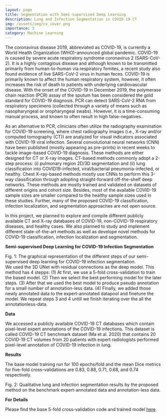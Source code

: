 ```yaml
---
layout: page
title: Segmentation with Semi-supervised Deep Learning
description: Lung and Infection Segmentation in COVID-19 CT
img: /assets/img/cv_cover.png
importance: 3
category: Machine Learning
---
```


The coronavirus disease 2019, abbreviated as COVID-19, is currently a World Health Organization (WHO)-announced global pandemic. COVID-19 is caused by severe acute respiratory syndrome coronavirus 2 (SARS-CoV-2). It is a highly contagious disease and although known to be transmitted primarily from human-to-human via respiratory fomites, a recent study also found evidence of live SARS-CoV-2 virus in human feces. COVID-19 is primarily known to affect the human respiratory system, however, it often increases the risk of death to patients with underlying cardiovascular disease. With the onset of the COVID-19 in December 2019, the polymerase chain reaction (PCR) assay of the sputum has been considered the gold standard for COVID-19 diagnosis. PCR can detect SARS-CoV-2 RNA from respiratory specimens (collected through a variety of means such as nasopharyngeal or oropharyngeal swabs). However, it is a time-consuming manual process, and known to often result in high false-negatives.

As an alternative to PCR, clinicians often utilize the radiography examination for COVID-19 screening, where chest radiography images (i.e., X-ray and/or computed tomography (CT)) are analyzed for visual indicators associated with COVID-19 viral infection. Several convolutional neural networks (CNN) have been published (mostly appearing as pre-prints) in recent weeks to tackle image-based COVID-19 diagnosis. These methods are either designed for CT or X-ray images. CT-based methods commonly adopt a 2-step process: (i) pulmonary region 2D/3D segmentation and (ii) lung classification into COVID19-infected, viral/bacterial pneumonia-infected, or healthy. Chest X-ray-based methods mostly use CNNs to perform this 3-way classification through adopting straight-forward off-the-shelf deep networks. These methods are mostly trained and validated on datasets of different origins and cohort size. Besides, most of the available COVID-19 sample sizes are smaller compared to the healthy sample sizes used in these studies. Further, many of the proposed COVID-19 classification, infection localization, and segmentation approaches are not open source.

In this project, we planned to explore and compile different publicly available CT and X-ray databases of COVID-19, non-COVID-19 respiratory diseases, and healthy cases. We also planned to study and implement different state-of-the-art methods as well as develope novel methods for COVID-19 classification, infection localization and segmentation.

<strong>Semi-supervised Deep Learning for COVID-19 Infection Segmentation</strong>

<div class="row">
    <div class="col-sm mt-3 mt-md-0">
        <img class="img-fluid rounded z-depth-1" src="{{ '/assets/img/cv_fig1.png' | relative_url }}" alt="" title="example image"/>
    </div>
</div>
<div class="caption">
    Fig. 1: The graphical representation of the different steps of our semi-supervised deep learning for COVID-19 infection segmentation.
</div>
We used the 3D UNet with residual connections as the deep model. This method has 4 stepps: (1) At first, we use a 5-fold cross-validation to train the based model. (2) Then we select the best performing model for the later steps. (3) After that we used the best model to produce pseudo annotation for a small number of annotation-less data. (4) Finally, we added those newly annotated data to the expert-annotated datapool and finetune the model. We repeat steps 3 and 4 untill we finish iterating over the all the annotationless-data. 

<strong>Data</strong>

We accessed a publicly available COVID-19 CT databases which contain pixel-level expert annotations of the COVID-19 infections. This dataset is called COVID-19 CT benchmark dataset (Ma et al. 2020) that contains 20 COVID-19 CT volumes from 20 patients with expert radiologists performed pixel-level annotation of COVID-19 infection in lung.

<strong>Results</strong>

The base model training run for 100 epochs/fold and the mean Dice metrics for five-fold cross-validations are 0.83, 0.88, 0.71, 0.68, and 0.74 respectively.

<div class="row">
    <div class="col-sm mt-3 mt-md-0">
        <img class="img-fluid rounded z-depth-1" src="{{ '/assets/img/cv_fig2.png' | relative_url }}" alt="" title="example image"/>
    </div>
</div>
<div class="caption">
    Fig. 2: Qualitative lung and infection segmentation results by the proposed method on the benchmark expert-annotated data and annotation-less data.
</div>

<strong>For Details</strong>

Please find the base 5-fold cross-validation code and trained model [here](https://github.com/marafathussain/3DUNet_Lung_COVID_Segmentation).
